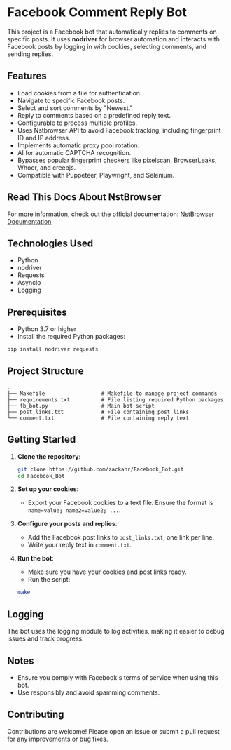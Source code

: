 # Facebook Comment Reply Bot

This project is a Facebook bot that automatically replies to comments on specific posts. It uses **nodriver** for browser automation and interacts with Facebook posts by logging in with cookies, selecting comments, and sending replies.

## Features

- Load cookies from a file for authentication.
- Navigate to specific Facebook posts.
- Select and sort comments by "Newest."
- Reply to comments based on a predefined reply text.
- Configurable to process multiple profiles.
- Uses Nstbrowser API to avoid Facebook tracking, including fingerprint ID and IP address.
- Implements automatic proxy pool rotation.
- AI for automatic CAPTCHA recognition.
- Bypasses popular fingerprint checkers like pixelscan, BrowserLeaks, Whoer, and creepjs.
- Compatible with Puppeteer, Playwright, and Selenium.

## Read This Docs About NstBrowser

For more information, check out the official documentation: [NstBrowser Documentation](https://docs.nstbrowser.io/)

## Technologies Used

- Python
- nodriver
- Requests
- Asyncio
- Logging

## Prerequisites

- Python 3.7 or higher
- Install the required Python packages:

```bash
pip install nodriver requests
```

## Project Structure

```
.
├── Makefile                  # Makefile to manage project commands
├── requirements.txt          # File listing required Python packages
├── fb_bot.py                 # Main bot script
├── post_links.txt            # File containing post links
└── comment.txt               # File containing reply text

```

## Getting Started

1. **Clone the repository**:

   ```bash
   git clone https://github.com/zackahr/Facebook_Bot.git
   cd Facebook_Bot
   ```

2. **Set up your cookies**:
   - Export your Facebook cookies to a text file. Ensure the format is `name=value; name2=value2; ...`.

3. **Configure your posts and replies**:
   - Add the Facebook post links to `post_links.txt`, one link per line.
   - Write your reply text in `comment.txt`.

4. **Run the bot**:
   - Make sure you have your cookies and post links ready.
   - Run the script:

   ```bash
   make
   ```

## Logging

The bot uses the logging module to log activities, making it easier to debug issues and track progress.

## Notes

- Ensure you comply with Facebook's terms of service when using this bot.
- Use responsibly and avoid spamming comments.

## Contributing

Contributions are welcome! Please open an issue or submit a pull request for any improvements or bug fixes.
